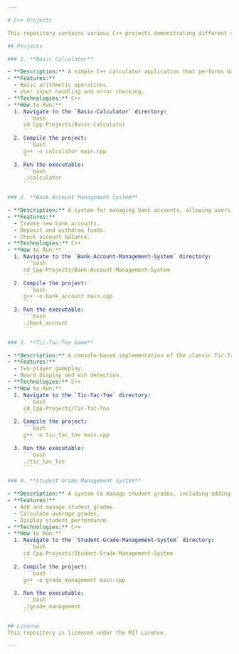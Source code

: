 ```yaml
---

# C++ Projects

This repository contains various C++ projects demonstrating different concepts and functionalities in C++ programming.

## Projects

### 1. **Basic Calculator**

- **Description:** A simple C++ calculator application that performs basic arithmetic operations such as addition, subtraction, multiplication, and division.
- **Features:**
  - Basic arithmetic operations.
  - User input handling and error checking.
- **Technologies:** C++
- **How to Run:**
  1. Navigate to the `Basic-Calculator` directory:
     ```bash
     cd Cpp-Projects/Basic-Calculator
     ```
  2. Compile the project:
     ```bash
     g++ -o calculator main.cpp
     ```
  3. Run the executable:
     ```bash
     ./calculator
     ```

### 2. **Bank Account Management System**

- **Description:** A system for managing bank accounts, allowing users to create accounts, deposit and withdraw funds, and check account balances.
- **Features:**
  - Create new bank accounts.
  - Deposit and withdraw funds.
  - Check account balance.
- **Technologies:** C++
- **How to Run:**
  1. Navigate to the `Bank-Account-Management-System` directory:
     ```bash
     cd Cpp-Projects/Bank-Account-Management-System
     ```
  2. Compile the project:
     ```bash
     g++ -o bank_account main.cpp
     ```
  3. Run the executable:
     ```bash
     ./bank_account
     ```

### 3. **Tic-Tac-Toe Game**

- **Description:** A console-based implementation of the classic Tic-Tac-Toe game for two players.
- **Features:**
  - Two-player gameplay.
  - Board display and win detection.
- **Technologies:** C++
- **How to Run:**
  1. Navigate to the `Tic-Tac-Toe` directory:
     ```bash
     cd Cpp-Projects/Tic-Tac-Toe
     ```
  2. Compile the project:
     ```bash
     g++ -o tic_tac_toe main.cpp
     ```
  3. Run the executable:
     ```bash
     ./tic_tac_toe
     ```

### 4. **Student Grade Management System**

- **Description:** A system to manage student grades, including adding new grades, calculating average grades, and displaying student performance.
- **Features:**
  - Add and manage student grades.
  - Calculate average grades.
  - Display student performance.
- **Technologies:** C++
- **How to Run:**
  1. Navigate to the `Student-Grade-Management-System` directory:
     ```bash
     cd Cpp-Projects/Student-Grade-Management-System
     ```
  2. Compile the project:
     ```bash
     g++ -o grade_management main.cpp
     ```
  3. Run the executable:
     ```bash
     ./grade_management
     ```

## License
This repository is licensed under the MIT License.

---
```

